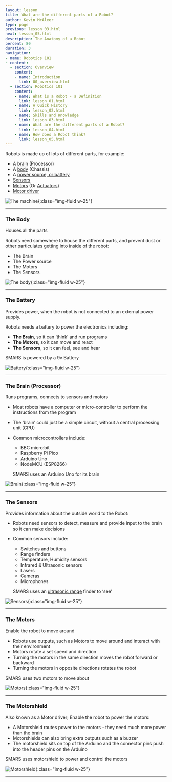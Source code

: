 ```yaml
---
layout: lesson
title: What are the different parts of a Robot?
author: Kevin McAleer
type: page
previous: lesson_03.html
next: lesson_05.html
description: The Anatomy of a Robot
percent: 80
duration: 3
navigation:
- name: Robotics 101
- content:
  - section: Overview
    content:
    - name: Introduction
      link: 00_overview.html
  - section: Robotics 101
    content:
    - name: What is a Robot - a Definition
      link: lesson_01.html
    - name: A Quick History
      link: lesson_02.html
    - name: Skills and Knowledge
      link: lesson_03.html
    - name: What are the different parts of a Robot?
      link: lesson_04.html
    - name: How does a Robot think?
      link: lesson_05.html
---
```



Robots is made up of lots of different parts, for example:

- A [brain](#the-brain-(processor)) (Processor)
- A [body](#the-body) (Chassis)
- A [power source, or battery](#the-battery)
- [Sensors](#the-sensors)
- [Motors](#the-motors) (Or [Actuators](/resources/glossary#actuator))
- [Motor driver](#the-motorshield)

![The machine](assets/parts_01.jpg){:class="img-fluid w-25"}

---

### The Body

Houses all the parts

Robots need somewhere to house the different parts, and prevent dust or other particulates getting into inside of the robot:

- The Brain
- The Power source
- The Motors
- The Sensors

![The body](assets/parts_02.jpg){:class="img-fluid w-25"}

---

### The Battery

Provides power, when the robot is not connected to an external power supply.

Robots needs a battery to power the electronics including:

- **The Brain**, so it can ‘think’ and run programs
- **The Motors**, so it can move and react
- **The Sensors**, so it can feel, see and hear

SMARS is powered by a 9v Battery

![Battery](assets/parts_03.jpg){:class="img-fluid w-25"}

---

### The Brain (Processor)

Runs programs, connects to sensors and motors

- Most robots have a computer or micro-controller to perform the instructions from the program
- The ‘brain’ could just be a simple circuit, without a central processing unit (CPU)
- Common microcontrollers include:
  - BBC micro:bit
  - Raspberry Pi Pico
  - Arduino Uno
  - NodeMCU (ESP8266)

  SMARS uses an Arduino Uno for its brain

![Brain](assets/parts_04.jpg){:class="img-fluid w-25"}

  ---

### The Sensors

Provides information about the outside world to the Robot:

- Robots need sensors to detect, measure and provide input to the brain so it can make decisions
- Common sensors include:
  - Switches and buttons
  - Range finders
  - Temperature, Humidity sensors
  - Infrared & Ultrasonic sensors
  - Lasers
  - Cameras
  - Microphones

  SMARS uses an [ultrasonic range](/resources/glossary#ultrasonic) finder to ‘see’

![Sensors](assets/parts_05.jpg){:class="img-fluid w-25"}

---

### The Motors

Enable the robot to move around

- Robots use outputs, such as Motors to move around and interact with their environment
- Motors rotate a set speed and direction
- Turning the motors in the same direction moves the robot forward or backward
- Turning the motors in opposite directions rotates the robot

SMARS uses two motors to move about

![Motors](assets/parts_06.jpg){:class="img-fluid w-25"}

---

### The Motorshield

Also known as a Motor driver; Enable the robot to power the motors:

- A Motorshield routes power to the motors - they need much more power than the brain
- Motorshields can also bring extra outputs such as a buzzer
- The motorshield sits on top of the Arduino and the connector pins push into the header pins on the Arduino

SMARS uses motorshield to power and control the motors

![Motorshield](assets/parts_07.jpg){:class="img-fluid w-25"}

---
